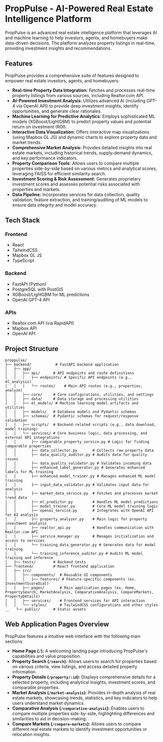 # PropPulse - AI-Powered Real Estate Intelligence Platform

PropPulse is an advanced real estate intelligence platform that leverages AI and machine learning to help investors, agents, and homebuyers make data-driven decisions. The platform analyzes property listings in real-time, providing investment insights and recommendations.

## Features

PropPulse provides a comprehensive suite of features designed to empower real estate investors, agents, and homebuyers:

- **Real-time Property Data Integration:** Fetches and processes real-time property listings from various sources, including Realtor.com API.
- **AI-Powered Investment Analysis:** Utilizes advanced AI (including GPT-4 via OpenAI API) to provide deep investment insights, identify opportunities, and generate clear rationales.
- **Machine Learning for Predictive Analytics:** Employs sophisticated ML models (XGBoost/LightGBM) to predict property values and potential return on investment (ROI).
- **Interactive Data Visualization:** Offers interactive map visualizations (using Mapbox GL JS) and dynamic charts to explore property data and market trends.
- **Comprehensive Market Analysis:** Provides detailed insights into real estate markets, including historical trends, supply-demand dynamics, and key performance indicators.
- **Property Comparison Tools:** Allows users to compare multiple properties side-by-side based on various metrics and analytical scores, leveraging FAISS for efficient similarity search.
- **Investment Scoring & Risk Assessment:** Generates proprietary investment scores and assesses potential risks associated with properties and markets.
- **Data Pipeline:** Incorporates services for data collection, quality validation, feature extraction, and training/auditing of ML models to ensure data integrity and model accuracy.

## Tech Stack

### Frontend
- React
- TailwindCSS
- Mapbox GL JS
- TypeScript

### Backend
- FastAPI (Python)
- PostgreSQL with PostGIS
- XGBoost/LightGBM for ML predictions
- OpenAI GPT-4 API

### APIs
- Realtor.com API (via RapidAPI)
- Mapbox API
- OpenAI API

## Project Structure

```
proppulse/
├── backend/           # FastAPI backend application
│   ├── app/
│   │   ├── api/      # API endpoints and route definitions
│   │   │   ├── endpoints/ # Specific API endpoints (e.g., ml_analysis)
│   │   │   └── routes/    # Main API routes (e.g., properties, analyze)
│   │   ├── core/     # Core configurations, utilities, and settings
│   │   ├── data/     # Data storage and processing utilities
│   │   ├── ml_models/ # Machine learning model artifacts and utilities
│   │   ├── models/   # Database models and Pydantic schemas
│   │   ├── schemas/  # Pydantic schemas for request/response validation
│   │   ├── scripts/  # Backend-related scripts (e.g., data download, model training)
│   │   └── services/ # Core business logic, data processing, and external API integrations
│   │       ├── comparable_property_service.py # Logic for finding comparable properties
│   │       ├── data_collector.py       # Collects raw property data
│   │       ├── data_quality_auditor.py # Audits data for quality issues
│   │       ├── data_quality_validator.py # Validates incoming data
│   │       ├── enhanced_label_generator.py # Generates enhanced labels for ML training
│   │       ├── enhanced_model_trainer.py # Manages enhanced ML model training
│   │       ├── input_data_validator.py # Validates input data for analysis
│   │       ├── market_data_service.py  # Fetches and processes market trend data
│   │       ├── ml_predictor.py         # Handles ML model predictions
│   │       ├── model_trainer.py        # Core ML model training logic
│   │       ├── openai_service.py       # Integrates with OpenAI API for AI analysis
│   │       ├── property_analyzer.py    # Main logic for property investment analysis
│   │       ├── realtor_api.py          # Handles communication with Realtor.com API
│   │       ├── service_manager.py      # Manages initialization and access to services
│   │       └── training_data_generator.py # Generates data for model training
│   │       └── training_inference_auditor.py # Audits ML model training and inference
│   ├── tests/        # Backend tests
├── frontend/         # React frontend application
│   ├── src/
│   │   ├── components/  # Reusable UI components
│   │   │   ├── features/ # Feature-specific components (ex. InvestmentScoreDial)
│   │   ├── pages/       # Main application pages (ex. Home, PropertySearch, MarketAnalysis, ComparativeAnalysis, CompareMarkets, PropertyDetails)
│   │   ├── services/    # Frontend services for API interaction
│   │   └── styles/      # TailwindCSS configurations and other styles
__   └── public/      # Static assets
```



## Web Application Pages Overview

PropPulse features a intuitive web interface with the following main sections:

- **Home Page (`/`):** A welcoming landing page introducing PropPulse's capabilities and value proposition.
- **Property Search (`/search`):** Allows users to search for properties based on various criteria, view listings, and access detailed property information.
- **Property Details (`/property/:id`):** Displays comprehensive details for a selected property, including analytical insights, investment scores, and comparable properties.
- **Market Analysis (`/market-analysis`):** Provides in-depth analysis of real estate markets, showcasing trends, statistics, and key indicators to help users understand market dynamics.
- **Comparative Analysis (`/comparative-analysis`):** Enables users to compare multiple properties side-by-side, highlighting differences and similarities to aid in decision-making.
- **Compare Markets (`/compare-markets`):** Allows users to compare different real estate markets to identify investment opportunities or relocation insights.
